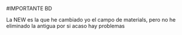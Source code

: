 #IMPORTANTE BD

La NEW es la que he cambiado yo el campo de materials, pero no he eliminado la antigua por si acaso hay problemas